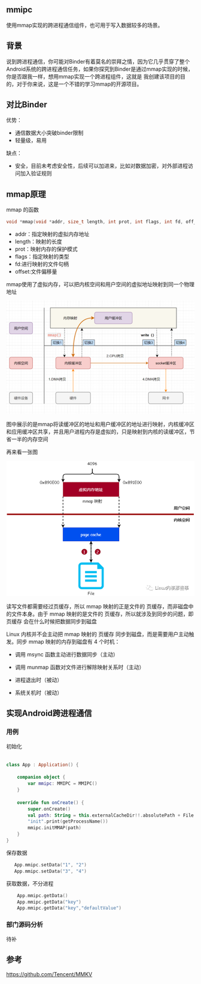 ## mmipc
使用mmap实现的跨进程通信组件，也可用于写入数据较多的场景。

## 背景
说到跨进程通信，你可能对Binder有着莫名的崇拜之情，因为它几乎贯穿了整个Android系统的跨进程通信任务，如果你探究到Binder是通过mmap实现的时候，你是否跟我一样，想用mmap实现一个跨进程组件，这就是
我创建该项目的目的，对于你来说，这是一个不错的学习mmap的开源项目。

## 对比Binder

优势：
- 通信数据大小突破binder限制
- 轻量级，易用

缺点：
- 安全，目前未考虑安全性，后续可以加进来，比如对数据加密，对外部进程访问加入验证规则

## mmap原理

mmap 的函数
```c
void *mmap(void *addr, size_t length, int prot, int flags, int fd, off_t offset);
```
- addr：指定映射的虚拟内存地址
- length：映射的长度
- prot：映射内存的保护模式
- flags：指定映射的类型
- fd:进行映射的文件句柄
- offset:文件偏移量

mmap使用了虚拟内存，可以把内核空间和用户空间的虚拟地址映射到同一个物理地址

![img.png](png/mmap1.png)

图中展示的是mmap将读缓冲区的地址和用户缓冲区的地址进行映射，内核缓冲区和应用缓冲区共享，并且用户进程内存是虚拟的，只是映射到内核的读缓冲区，节省一半的内存空间

再来看一张图

![img.png](png/mmap2.png)

读写文件都需要经过页缓存，所以 mmap 映射的正是文件的 页缓存，而非磁盘中的文件本身。由于 mmap 映射的是文件的 页缓存，所以就涉及到同步的问题，即 页缓存 会在什么时候把数据同步到磁盘

Linux 内核并不会主动把 mmap 映射的 页缓存 同步到磁盘，而是需要用户主动触发。同步 mmap 映射的内存到磁盘有 4 个时机：

- 调用 msync 函数主动进行数据同步（主动）

- 调用 munmap 函数对文件进行解除映射关系时（主动）

- 进程退出时（被动）

- 系统关机时（被动）


## 实现Android跨进程通信

### 用例

初始化
```kotlin

class App : Application() {

    companion object {
        var mmipc: MMIPC = MMIPC()
    }

    override fun onCreate() {
        super.onCreate()
        val path: String = this.externalCacheDir!!.absolutePath + File.separator + "mmipc.arsc"
        "init".print(getProcessName())
        mmipc.initMMAP(path)
    }
}
```
保存数据
```kotlin
   App.mmipc.setData("1", "2")
   App.mmipc.setData("3", "4")
```
获取数据，不分进程
```kotlin
    App.mmipc.getData()
    App.mmipc.getData("key")
    App.mmipc.getData("key","defaultValue")
```

### 部门源码分析
待补

## 参考
<https://github.com/Tencent/MMKV>
